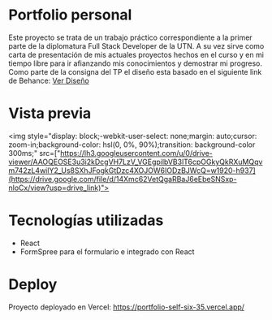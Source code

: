 # Portfolio personal

Este proyecto se trata de un trabajo práctico correspondiente a la primer parte de la diplomatura Full Stack Developer de la UTN. A su vez sirve como carta de presentación de mis actuales proyectos hechos en el curso y en mi tiempo libre para ir afianzando mis conocimientos y demostrar mi progreso. Como parte de la consigna del TP el diseño esta basado en el siguiente link de Behance: <a href="https://www.behance.net/gallery/159335899/Portfolio-Website-Landing-Page">Ver Diseño</a>

# Vista previa

<img style="display: block;-webkit-user-select: none;margin: auto;cursor: zoom-in;background-color: hsl(0, 0%, 90%);transition: background-color 300ms;" src=["https://lh3.googleusercontent.com/u/0/drive-viewer/AAOQEOSE3u3i2kDcgVH7LzV_VGEgpilbVB3lT6cpOGkyQkRXuMQqvm742zL4wilY2_Us8SXhJFogkGtDzc4XOJOW6IODzBJWcQ=w1920-h937](https://drive.google.com/file/d/14Xmc62VetQgaRBaJ6eEbeSNSxp-nloCx/view?usp=drive_link)">

# Tecnologías utilizadas

* React
* FormSpree para el formulario e integrado con React

# Deploy

Proyecto deployado en Vercel: https://portfolio-self-six-35.vercel.app/


